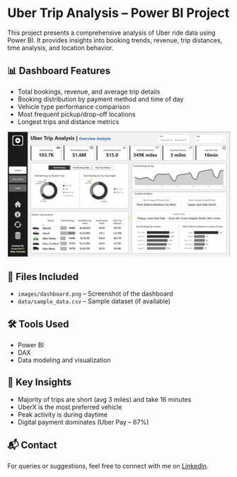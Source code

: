 # Uber Trip Analysis – Power BI Project

This project presents a comprehensive analysis of Uber ride data using Power BI. It provides insights into booking trends, revenue, trip distances, time analysis, and location behavior.

## 📊 Dashboard Features

- Total bookings, revenue, and average trip details
- Booking distribution by payment method and time of day
- Vehicle type performance comparison
- Most frequent pickup/drop-off locations
- Longest trips and distance metrics

![Dashboard Screenshot](https://github.com/Bharath-v-projects/Uber-Data-Analysis/blob/main/uber%20analysis%20.jpg)

## 📁 Files Included
- `images/dashboard.png` – Screenshot of the dashboard
- `data/sample_data.csv` – Sample dataset (if available)

## 🛠 Tools Used

- Power BI
- DAX
- Data modeling and visualization

## 📌 Key Insights

- Majority of trips are short (avg 3 miles) and take 16 minutes
- UberX is the most preferred vehicle
- Peak activity is during daytime
- Digital payment dominates (Uber Pay – 67%)

## 📬 Contact

For queries or suggestions, feel free to connect with me on [LinkedIn](https://www.linkedin.com/in/bharathv231003/).

